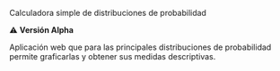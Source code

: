  Calculadora simple de distribuciones de probabilidad

:warning: **Versión Alpha**

Aplicación web que para las principales distribuciones de probabilidad permite graficarlas y obtener sus medidas descriptivas.
